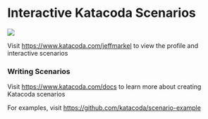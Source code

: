 # Interactive Katacoda Scenarios

[![](http://shields.katacoda.com/katacoda/jeffmarkel/count.svg)](https://www.katacoda.com/jeffmarkel "Get your profile on Katacoda.com")

Visit https://www.katacoda.com/jeffmarkel to view the profile and interactive scenarios

### Writing Scenarios
Visit https://www.katacoda.com/docs to learn more about creating Katacoda scenarios

For examples, visit https://github.com/katacoda/scenario-example
